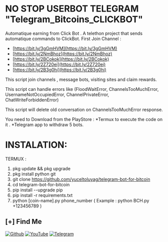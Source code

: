 
#  NO STOP USERBOT TELEGRAM  "Telegram_Bitcoins_CLICKBOT"

Automatique earning from Click Bot .
A telethon project that sends automatique commands to ClickBot.
First Join Channel :

-   [https://bit.ly/3gGmHVM](https://bit.ly/3gGmHVM)
-   [https://bit.ly/2NmBhoz](https://bit.ly/2NmBhoz)
-   [https://bit.ly/2BCokok](https://bit.ly/2BCokok)
-   [https://bit.ly/2Z720ei](https://bit.ly/2Z720ei)
-   [https://bit.ly/2B3g0hi](https://bit.ly/2B3g0hi)



This script join channels , message bots, visiting sites and claim rewards.

This script can handle errors like (FloodWaitError, ChannelsTooMuchError, UsernameNotOccupiedError, ChannelPrivateError, ChatWriteForbiddenError)

This script will delete old conversation on ChannelsTooMuchError response.

You need to Download from the PlayStore :
*Termux to execute the code on it .
*Telegram app to withdraw 5  bots.

# INSTALATION:
  TERMUX :

 1. pkg update && pkg upgrade
 2. pkg install python git
 3. git clone https://github.com/yuceltoluyag/telegram-bot-for-bitcoin
 4. cd  telegram-bot-for-bitcoin
 5. pip install --upgrade pip
 6. pip install -r requirements.txt
 7. python [coin-name].py phone_number  ( Example :  python BCH.py +123456789 )


## [+] Find Me

[![Github](https://img.shields.io/badge/Github-TECH--COCHI-green?style=for-the-badge&logo=github)](https://github.com/yuceltoluyag)
[![YouTube](https://img.shields.io/badge/youtube-TECH--COCHI-green?style=for-the-badge&logo=youtube)](https://goo.gl/u7DrB1)
[![Telegram](https://img.shields.io/badge/telegram-TECH--COCHI-green?style=for-the-badge&logo=telegram)](https://t.me/yuceltoluyag)

